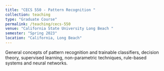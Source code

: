 ```yaml
---
title: "CECS 550 - Pattern Recognition "
collection: teaching
type: "Graduate Course"
permalink: /teaching/cecs-550
venue: "California State University Long Beach "
semester: "Spring 2023"
location: "California, Long Beach"
---
```


General concepts of pattern recognition and trainable classifiers, decision theory, supervised learning, non-parametric techniques, rule-based systems and neural networks.

